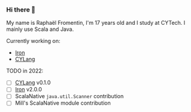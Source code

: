 ### Hi there 👋

My name is Raphaël Fromentin, I'm 17 years old and I study at CYTech.
I mainly use Scala and Java.

Currently working on:
- [Iron](https://github.com/Iltotore/Iron)
- [CYLang](https://github.com/Iltotore/cylang)


TODO in 2022:
- [ ] [CYLang](https://github.com/Iltotore/cylang) v0.1.0
- [ ] [Iron](https://github.com/Iltotore/iron) v2.0.0
- [ ] ScalaNative `java.util.Scanner` contribution
- [ ] Mill's ScalaNative module contribution
